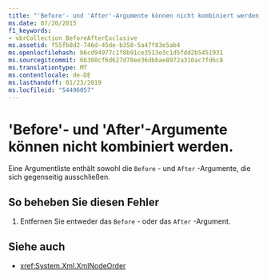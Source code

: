 ```yaml
---
title: "'Before'- und 'After'-Argumente können nicht kombiniert werden."
ms.date: 07/20/2015
f1_keywords:
- vbrCollection_BeforeAfterExclusive
ms.assetid: f55fb8d2-746d-45de-b350-5a47f83e5ab4
ms.openlocfilehash: b6cd94977c1f8b91ce3513e3c1d5fdd2b5451931
ms.sourcegitcommit: 6b308cf6d627d78ee36dbbae8972a310ac7fd6c8
ms.translationtype: MT
ms.contentlocale: de-DE
ms.lasthandoff: 01/23/2019
ms.locfileid: "54496057"
---
```

# <a name="before-and-after-arguments-cannot-be-combined"></a>'Before'- und 'After'-Argumente können nicht kombiniert werden.
Eine Argumentliste enthält sowohl die `Before` - und `After` -Argumente, die sich gegenseitig ausschließen.  
  
## <a name="to-correct-this-error"></a>So beheben Sie diesen Fehler  
  
1.  Entfernen Sie entweder das `Before` - oder das `After` -Argument.  
  
## <a name="see-also"></a>Siehe auch
- <xref:System.Xml.XmlNodeOrder>
